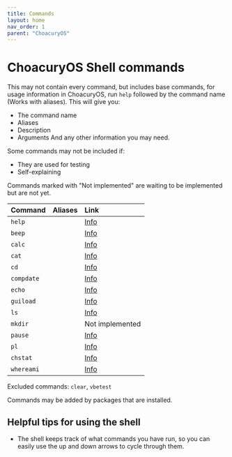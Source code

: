 ```yaml
---
title: Commands
layout: home
nav_order: 1
parent: "ChoacuryOS"
---
```


# ChoacuryOS Shell commands
This may not contain every command, but includes base commands, for usage information in ChoacuryOS, run `help` followed by the command name (Works with aliases).
This will give you:
- The command name
- Aliases
- Description
- Arguments
And any other information you may need.

Some commands may not be included if:
- They are used for testing
- Self-explaining

Commands marked with "Not implemented" are waiting to be implemented but are not yet.

| Command    | Aliases | Link                |
| :--------- | :------ | :------------------ |
| `help`     |         | [Info](help.md)     |
| `beep`     |         | [Info](help.md)     |
| `calc`     |         | [Info](calc.md)     |
| `cat`      |         | [Info](cat.md)      |
| `cd`       |         | [Info](cd.md)       |
| `compdate` |         | [Info](compdate.md) |
| `echo`     |         | [Info](echo.md)     |
| `guiload`  |         | [Info](guiload.md)  |
| `ls`       |         | [Info](ls.md)       |
| `mkdir`    |         | Not implemented     |
| `pause`    |         | [Info](pause.md)    |
| `pl`       |         | [Info](pl.md)       |
| `chstat`   |         | [Info](chstat.md)   |
| `whereami` |         | [Info](whereami.md) |

Excluded commands: `clear`, `vbetest`

Commands may be added by packages that are installed.

## Helpful tips for using the shell
- The shell keeps track of what commands you have run, so you can easily use the up and down arrows to cycle through them.